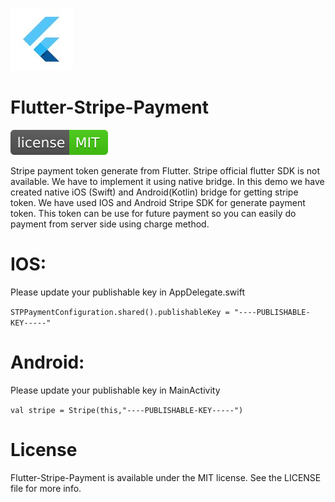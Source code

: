 ![alt text](https://github.com/HemantDixit10/Flutter-Stripe-Payment/blob/master/flutter_logo.jpeg)
# Flutter-Stripe-Payment

[![Licence Status](https://github.com/HemantDixit10/TagListView/blob/master/TagListView/TagListView/Images/licence.svg)](https://opensource.org/licenses/MIT)

Stripe payment token generate from Flutter. Stripe official flutter SDK is not available. We have to implement it using native bridge. In this demo we have created native iOS (Swift) and Android(Kotlin) bridge for getting stripe token. We have used IOS and Android Stripe SDK for generate payment token. This token can be use for future payment so you can easily do payment from server side using charge method.

# IOS:
Please update your publishable key in AppDelegate.swift

``` STPPaymentConfiguration.shared().publishableKey = "----PUBLISHABLE-KEY-----" ```

# Android:
Please update your publishable key in MainActivity

``` val stripe = Stripe(this,"----PUBLISHABLE-KEY-----") ```



# License
Flutter-Stripe-Payment is available under the MIT license. See the LICENSE file for more info.
